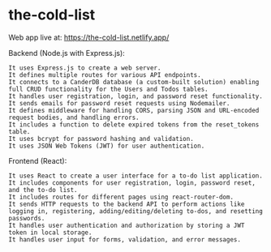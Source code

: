 # the-cold-list
Web app live at: https://the-cold-list.netlify.app/

Backend (Node.js with Express.js):

    It uses Express.js to create a web server.
    It defines multiple routes for various API endpoints.
    It connects to a CanderDB database (a custom-built solution) enabling full CRUD functionality for the Users and Todos tables.
    It handles user registration, login, and password reset functionality.
    It sends emails for password reset requests using Nodemailer.
    It defines middleware for handling CORS, parsing JSON and URL-encoded request bodies, and handling errors.
    It includes a function to delete expired tokens from the reset_tokens table.
    It uses bcrypt for password hashing and validation.
    It uses JSON Web Tokens (JWT) for user authentication.

Frontend (React):

    It uses React to create a user interface for a to-do list application.
    It includes components for user registration, login, password reset, and the to-do list.
    It includes routes for different pages using react-router-dom.
    It sends HTTP requests to the backend API to perform actions like logging in, registering, adding/editing/deleting to-dos, and resetting passwords.
    It handles user authentication and authorization by storing a JWT token in local storage.
    It handles user input for forms, validation, and error messages.
